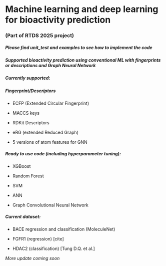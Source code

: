 # Machine learning and deep learning for bioactivity prediction

### (Part of RTDS 2025 project)

##### Please find unit_test and examples to see how to implement the code

##### Supported bioactivity prediction using conventional ML with fingerprints or descriptions and Graph Neural Network

##### Currently supported:

##### **Fingerprint/Descriptors**

- ECFP (Extended Circular Fingerprint)

- MACCS keys

- RDKit Descriptors

- eRG (extended Reduced Graph)

- 5 versions of atom features for GNN

##### Ready to use code (including hyperparameter tuning):

- XGBoost

- Random Forest

- SVM

- ANN

- Graph Convolutional Neural Network

##### Current dataset:

- BACE regression and classification (MoleculeNet)

- FGFR1 (regression) [cite]

- HDAC2 (classification) [Tung D.Q. et al.]

*More update coming soon*
